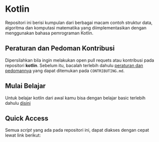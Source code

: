 # Kotlin
Repositori ini berisi kumpulan dari berbagai macam contoh struktur data, algoritma dan komputasi matematika yang diimplementasikan dengan menggunakan bahasa pemrograman Kotlin.

## Peraturan dan Pedoman Kontribusi
Dipersilahkan bila ingin melakukan open pull requets atau kontribusi pada repositori **kotlin**. Sebelum itu, bacalah terlebih dahulu [peraturan dan pedomannya](CONTRIBUTING.md) yang dapat ditemukan pada ``CONTRIBUTING.md``.

## Mulai Belajar
Untuk belajar kotlin dari awal kamu bisa dengan belajar basic terlebih dahulu [disini](BASIC.md)

## Quick Access
Semua *script* yang ada pada repositori ini, dapat diakses dengan cepat lewat link berikut:

